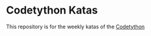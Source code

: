 # Codetython Katas

This repository is for the weekly katas of the
[Codetython](http://codetython.github.io)
